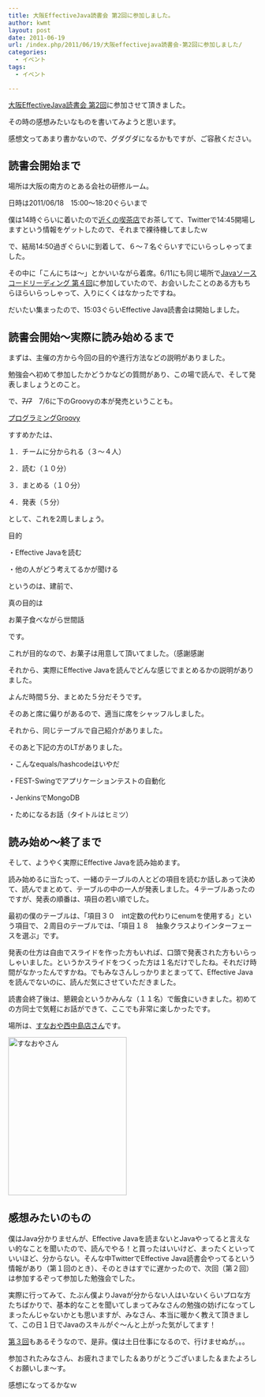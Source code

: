 ```yaml
---
title: 大阪EffectiveJava読書会 第2回に参加しました。
author: kwmt
layout: post
date: 2011-06-19
url: /index.php/2011/06/19/大阪effectivejava読書会-第2回に参加しました/
categories:
  - イベント
tags:
  - イベント

---
```

<a href="http://atnd.org/events/14958" target="_blank">大阪EffectiveJava読書会 第2回</a>に参加させて頂きました。
  
その時の感想みたいなものを書いてみようと思います。
  
感想文ってあまり書かないので、グダグダになるかもですが、ご容赦ください。

## 読書会開始まで

場所は大阪の南方のとある会社の研修ルーム。
  
日時は2011/06/18　15:00〜18:20ぐらいまで
  
僕は14時ぐらいに着いたので<a href="http://www.sunnystonehotel.co.jp/pc/sunny_3/rest_3.html" target="_blank">近くの喫茶店</a>でお茶してて、Twitterで14:45開場しますという情報をゲットしたので、それまで裸待機してましたｗ
  
で、結局14:50過ぎぐらいに到着して、６〜７名ぐらいすでにいらっしゃってました。
  
その中に「こんにちは〜」とかいいながら着席。6/11にも同じ場所で<a href="http://atnd.org/events/14143" target="_blank">Javaソースコードリーディング 第４回</a>に参加していたので、お会いしたことのある方もちらほらいらっしゃって、入りにくくはなかったですね。
  
だいたい集まったので、15:03ぐらいEffective Java読書会は開始しました。

## 読書会開始〜実際に読み始めるまで

まずは、主催の方から今回の目的や進行方法などの説明がありました。
  
勉強会へ初めて参加したかどうかなどの質問があり、この場で読んで、そして発表しましょうとのこと。
  
で、<del>7/7</del>　7/6に下のGroovyの本が発売ということも。
  
[プログラミングGroovy][1]<img src="http://www.assoc-amazon.jp/e/ir?t=kwmt27-22&l=as2&o=9&a=4774147273" width="1" height="1" border="0" alt="" style="border:none !important; margin:0px !important;" />
  
すすめかたは、
  
１．チームに分かられる（３〜４人）
  
２．読む（１０分）
  
３．まとめる（１０分）
  
４．発表（５分）
  
として、これを2周しましょう。
  
目的
  
・Effective Javaを読む
  
・他の人がどう考えてるかが聞ける
  
というのは、建前で、
  
真の目的は
  
お菓子食べながら世間話
  
です。
  
これが目的なので、お菓子は用意して頂いてました。（感謝感謝
  
それから、実際にEffective Javaを読んでどんな感じでまとめるかの説明がありました。
  
よんだ時間５分、まとめた５分だそうです。
  
そのあと席に偏りがあるので、適当に席をシャッフルしました。
  
それから、同じテーブルで自己紹介がありました。
  
そのあと下記の方のLTがありました。
  
・こんなequals/hashcodeはいやだ
  
・FEST-Swingでアプリケーションテストの自動化
  
・JenkinsでMongoDB
  
・ためになるお話（タイトルはヒミツ）

## 読み始め〜終了まで

そして、ようやく実際にEffective Javaを読み始めます。
  
読み始めるに当たって、一緒のテーブルの人とどの項目を読むか話しあって決めて、読んでまとめて、テーブルの中の一人が発表しました。４テーブルあったのですが、発表の順番は、項目の若い順でした。
  
最初の僕のテーブルは、「項目３０　int定数の代わりにenumを使用する」という項目で、２周目のテーブルでは、「項目１８　抽象クラスよりインターフェースを選ぶ」です。
  
発表の仕方は自由でスライドを作った方もいれば、口頭で発表された方もいらっしゃいました。というかスライドをつくった方は１名だけでしたね。それだけ時間がなかったんですかね。でもみなさんしっかりまとまってて、Effective Javaを読んでないのに、読んだ気にさせていただきました。
  
読書会終了後は、懇親会というかみんな（１１名）で飯食にいきました。初めての方同士で気軽にお話ができて、ここでも非常に楽しかったです。
  
場所は、<a href="http://r.gnavi.co.jp/k821701/" target="_blank">すなおや西中島店さん</a>です。
  
<img
src="http://androg.up.seesaa.net/image/2011-06-182018.38.58-thumbnail2.jpg" width="240" height="320" border="0" align="" alt="すなおやさん"
pbsrc="http://androg.up.seesaa.net/image/2011-06-182018.38.58.jpg"
class="PopBoxImageSmall"
onclick="Pop(this,100,'PopBoxImageLarge');" />

## 感想みたいのもの

僕はJava分かりませんが、Effective Javaを読まないとJavaやってると言えない的なことを聞いたので、読んでやる！と買ったはいいけど、まったくといっていいほど、分からない。そんな中TwitterでEffective Java読書会やってるという情報があり（第１回のとき）、そのときはすでに遅かったので、次回（第２回）は参加するぞって参加した勉強会でした。
  
実際に行ってみて、たぶん僕よりJavaが分からない人はいないくらいプロな方たちばかりで、基本的なことを聞いてしまってみなさんの勉強の妨げになってしまったんじゃないかとも思いますが、みなさん、本当に暖かく教えて頂きまして、この日１日でJavaのスキルがぐ〜んと上がった気がしてます！
  
<a href="http://partake.in/events/3e87a687-6822-4fde-ac6f-13481c21fe49" target="_blank">第３回</a>もあるそうなので、是非。僕は土日仕事になるので、行けませぬが。。。
  
参加されたみなさん、お疲れさまでした＆ありがとうございました＆またよろしくお願いしま〜す。
  
感想になってるかなｗ

 [1]: http://www.amazon.co.jp/gp/product/4774147273/ref=as_li_qf_sp_asin_tl?ie=UTF8&tag=kwmt27-22&linkCode=as2&camp=247&creative=1211&creativeASIN=4774147273
